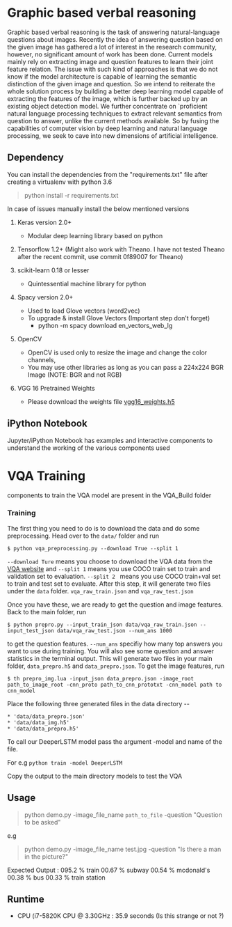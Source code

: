 # Graphic based verbal reasoning

Graphic based verbal reasoning is the task of answering natural-language questions about images. Recently the idea of answering question based on the given image has gathered a lot of interest in the research community, however, no significant amount of work has been done. Current models mainly rely on extracting image and question features to learn their joint feature relation. The issue with such kind of approaches is that we do not know if the model architecture is capable of learning the semantic distinction of the given image and question. So we intend to reiterate the whole solution process by building a better deep learning model capable of extracting the features of the image, which is further backed up by an existing object detection model. We further concentrate on `proficient natural language processing techniques to extract relevant semantics from question to answer, unlike the current methods available. So by fusing the capabilities of computer vision by deep learning and natural language processing, we seek to cave into new dimensions of artificial intelligence.

## Dependency

You can install the dependencies from the "requirements.txt" file after creating a virtualenv with python 3.6

> python install -r requirements.txt

In case of issues manually install the below mentioned versions


1. Keras version 2.0+
   * Modular deep learning library based on python

2. Tensorflow 1.2+
    (Might also work with Theano. I have not tested Theano
    after the recent commit, use commit 0f89007 for Theano)

3. scikit-learn 0.18 or lesser
   * Quintessential machine library for python

4. Spacy version 2.0+
    * Used to load Glove vectors (word2vec)
    * To upgrade & install Glove Vectors (Important step don't forget)
       * python -m spacy download en_vectors_web_lg

5. OpenCV
    * OpenCV is used only to resize the image and change the color channels,
    * You may use other libraries as long as you can pass a 224x224 BGR Image (NOTE: BGR and not RGB)

6. VGG 16 Pretrained Weights
    * Please download the weights file [vgg16_weights.h5](https://drive.google.com/file/d/0Bz7KyqmuGsilT0J5dmRCM0ROVHc/view)

## iPython Notebook

Jupyter/iPython Notebook has examples and interactive components to understand the working of the various components used

# VQA Training

components to train the VQA model are present in the VQA_Build folder

### Training

The first thing you need to do is to download the data and do some preprocessing. Head over to the `data/` folder and run

```
$ python vqa_preprocessing.py --download True --split 1
```

`--download Ture` means you choose to download the VQA data from the [VQA website](http://www.visualqa.org/) and `--split 1` means you use COCO train set to train and validation set to evaluation. `--split 2 ` means you use COCO train+val set to train and test set to evaluate. After this step, it will generate two files under the `data` folder. `vqa_raw_train.json` and `vqa_raw_test.json`

Once you have these, we are ready to get the question and image features. Back to the main folder, run

```
$ python prepro.py --input_train_json data/vqa_raw_train.json --input_test_json data/vqa_raw_test.json --num_ans 1000
```

to get the question features. `--num_ans` specifiy how many top answers you want to use during training. You will also see some question and answer statistics in the terminal output. This will generate two files in your main folder, `data_prepro.h5` and `data_prepro.json`. To get the image features, run

```
$ th prepro_img.lua -input_json data_prepro.json -image_root path_to_image_root -cnn_proto path_to_cnn_prototxt -cnn_model path to cnn_model
```

Place the following three generated files in the data directory --

	* 'data/data_prepro.json'
	* 'data/data_img.h5'
	* 'data/data_prepro.h5'

To call our DeeperLSTM model pass the argument -model and name of the file.

 For e.g `python train -model DeeperLSTM`

Copy the output to the main directory models to test the VQA


## Usage

> python demo.py -image_file_name `path_to_file` -question "Question to be asked"

e.g

> python demo.py -image_file_name test.jpg -question "Is there a man in the picture?"


Expected Output :
095.2 %  train
00.67 %  subway
00.54 %  mcdonald's
00.38 %  bus
00.33 %  train station


## Runtime

  * CPU (i7-5820K CPU @ 3.30GHz                   : 35.9 seconds (Is this strange or not ?)
